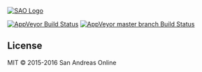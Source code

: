 [![SAO Logo](https://cdn.pbrd.co/images/cX4GNpEQn.png)](https://github.com/sanandreasonline/sao/)

[![AppVeyor Build Status](https://img.shields.io/appveyor/ci/sanandreasonline/sao.svg?maxAge=2592000)](https://ci.appveyor.com/project/sanandreasonline/sao)
[![AppVeyor master branch Build Status](https://img.shields.io/appveyor/ci/sanandreasonline/sao/master.svg?maxAge=2592000)](https://ci.appveyor.com/project/sanandreasonline/sao/branch/master)

## License

MIT © 2015-2016 San Andreas Online
